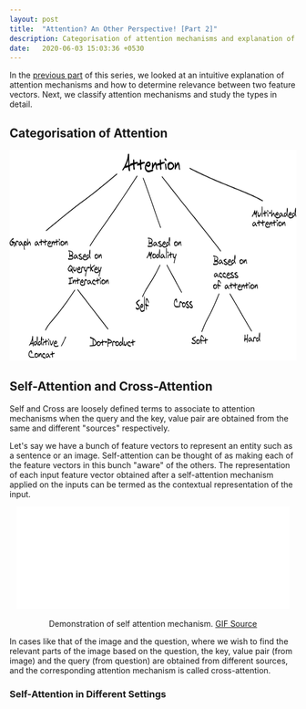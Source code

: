 ```yaml
---
layout: post
title:  "Attention? An Other Perspective! [Part 2]"
description: Categorisation of attention mechanisms and explanation of self and cross attention mechanisms.
date:   2020-06-03 15:03:36 +0530
---
```


In the [previous part][1] of this series, we looked at an intuitive explanation of attention mechanisms and how to determine relevance between two feature vectors. Next, we classify attention mechanisms and study the types in detail. 

## Categorisation of Attention

<p align="center">
  <img width="750" height="370" src="https://raw.githubusercontent.com/LearningTurtle/Blog/master/assets/images/attention_categorisation.png">
</p>

## Self-Attention and Cross-Attention

Self and Cross are loosely defined terms to associate to attention mechanisms when the query and the key, value pair are obtained from the same and different "sources" respectively.

Let's say we have a bunch of feature vectors to represent an entity such as a sentence or an image. Self-attention can be thought of as making each of the feature vectors in this bunch "aware" of the others. The representation of each input feature vector obtained after a self-attention mechanism applied on the inputs can be termed as the contextual representation of the input.

<p align="center">
  <img src="https://raw.githubusercontent.com/LearningTurtle/Blog/master/assets/images/selfattention.gif">
</p>
<p align="center">
  Demonstration of self attention mechanism. <a href="https://ai.googleblog.com/2017/08/transformer-novel-neural-network.html">GIF Source</a>
</p>

In cases like that of the image and the question, where we wish to find the relevant parts of the image based on the question, the key, value pair (from image) and the query (from question) are obtained from different sources, and the corresponding attention mechanism is called cross-attention.

### Self-Attention in Different Settings

[1]: https://learningturtle.github.io/Blog/
